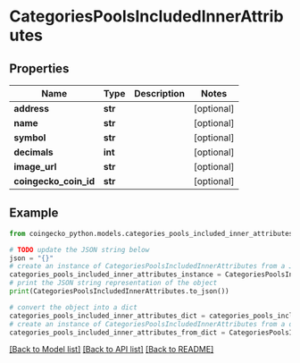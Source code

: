 # CategoriesPoolsIncludedInnerAttributes


## Properties

Name | Type | Description | Notes
------------ | ------------- | ------------- | -------------
**address** | **str** |  | [optional] 
**name** | **str** |  | [optional] 
**symbol** | **str** |  | [optional] 
**decimals** | **int** |  | [optional] 
**image_url** | **str** |  | [optional] 
**coingecko_coin_id** | **str** |  | [optional] 

## Example

```python
from coingecko_python.models.categories_pools_included_inner_attributes import CategoriesPoolsIncludedInnerAttributes

# TODO update the JSON string below
json = "{}"
# create an instance of CategoriesPoolsIncludedInnerAttributes from a JSON string
categories_pools_included_inner_attributes_instance = CategoriesPoolsIncludedInnerAttributes.from_json(json)
# print the JSON string representation of the object
print(CategoriesPoolsIncludedInnerAttributes.to_json())

# convert the object into a dict
categories_pools_included_inner_attributes_dict = categories_pools_included_inner_attributes_instance.to_dict()
# create an instance of CategoriesPoolsIncludedInnerAttributes from a dict
categories_pools_included_inner_attributes_from_dict = CategoriesPoolsIncludedInnerAttributes.from_dict(categories_pools_included_inner_attributes_dict)
```
[[Back to Model list]](../README.md#documentation-for-models) [[Back to API list]](../README.md#documentation-for-api-endpoints) [[Back to README]](../README.md)



